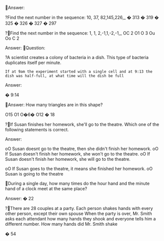 



Answer:

?Find the next number in the sequence: 10, 37, 82,145,226,_ 
� 313
� 319
� 325
� 326
� 327
� 297

?Find the next number in the sequence: 1, 1, 2,-1,1,-2,-1,_
OC 2
O1
O 3
Ou
Oo
C 2

Answer:
Question:

?A scientist creates a colony of bacteria in a dish. This type of bacteria duplicates itself per minute. 
```
If at 9am the experiment started with a single cell and at 9:13 the dish was half-full, at what time will the dish be full
```
Answer:

� 9:14


Answer:
How many triangles are in this shape?

O15
O1
O�6�
O12
� 18


?If Susan finishes her homework, she'll go to the theatre.
Which one of the following statements is correct.

Answer:

oO Susan doesnt go to the theatre, then she didn't finish her homework.
oO If Susan doesn't finish her homework, she won't go to the theatre.
oO If Susan doesn't finish her homework, she will go to the theatre.

oO If Susan goes to the theatre, it means she finished her homework.
oO Susan is going to the theatre

During a single day, how many times do the hour hand and the minute hand of a clock meet at the same place?

Answer:
� 22

?There are 28 couples at a party. Each person shakes hands with every other person, except their own spouse
When the party is over, Mr. Smith asks each attendant how many hands they shook and everyone tells him a different number. How many hands did Mr. Smith shake

� 54




